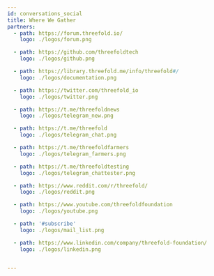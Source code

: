 ```yaml
---
id: conversations_social
title: Where We Gather
partners:
  - path: https://forum.threefold.io/
    logo: ./logos/forum.png

  - path: https://github.com/threefoldtech
    logo: ./logos/github.png

  - path: https://library.threefold.me/info/threefold#/
    logo: ./logos/documentation.png

  - path: https://twitter.com/threefold_io
    logo: ./logos/twitter.png

  - path: https://t.me/threefoldnews
    logo: ./logos/telegram_new.png

  - path: https://t.me/threefold
    logo: ./logos/telegram_chat.png

  - path: https://t.me/threefoldfarmers
    logo: ./logos/telegram_farmers.png

  - path: https://t.me/threefoldtesting 
    logo: ./logos/telegram_chattester.png

  - path: https://www.reddit.com/r/threefold/
    logo: ./logos/reddit.png

  - path: https://www.youtube.com/threefoldfoundation
    logo: ./logos/youtube.png

  - path: '#subscribe'
    logo: ./logos/mail_list.png

  - path: https://www.linkedin.com/company/threefold-foundation/
    logo: ./logos/linkedin.png

  
---
```



